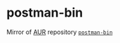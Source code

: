 # postman-bin

Mirror of [AUR](https://aur.archlinux.org) repository [`postman-bin`](https://aur.archlinux.org/packages/postman-bin)
